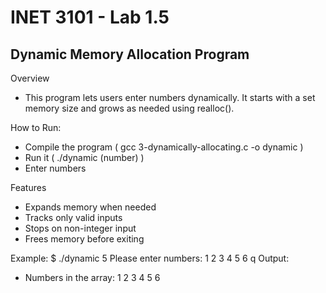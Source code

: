 # INET 3101 - Lab 1.5

## Dynamic Memory Allocation Program

Overview
- This program lets users enter numbers dynamically. It starts with a set memory size and grows as needed using realloc().

How to Run:
- Compile the program ( gcc 3-dynamically-allocating.c -o dynamic )
- Run it ( ./dynamic (number) )
- Enter numbers

Features
- Expands memory when needed
- Tracks only valid inputs
- Stops on non-integer input
- Frees memory before exiting

Example:
$ ./dynamic 5
Please enter numbers:
1
2
3
4
5
6
q
Output:
- Numbers in the array:
1 2 3 4 5 6
